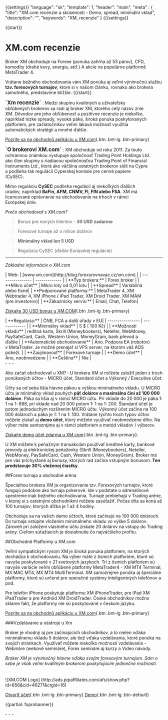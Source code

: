 {{settings}}
  "language": "sk",
  "template": 1,
  "header": "main",
  "meta" : {
    "title": "XM.com  recenzie a skúsenosti - Demo, spread, minimální vklad",
    "description": "",
    "keywords": "XM,  recenzie"
  }
{{/settings}}
<div itemprop="review" itemscope itemtype="http://schema.org/Review">

<span itemprop="reviewRating" itemscope itemtype="http://schema.org/Rating">
  <meta itemprop="worstRating" content="1"/>
  <meta itemprop="ratingValue" content="92"/>
  <meta itemprop="bestRating" content="100"/>
</span>
<meta itemprop="itemreviewed" content="XM">
<meta itemprop="author" content="ForexSrovnávač.cz">

<div class="row">
<div class="col-md-9" role="main" markdown="1">

{{start}} 
# XM.com recenzie

Broker XM obchoduje na Forexe (ponuka zahŕňa až 53 párov), CFD, komodity (drahé kovy, energia, atď.) A akcie na populárne platformě MetaTrader 4. 

Vrátane bežného obchodovania vám XM ponúka aj veľmi výnimočnú službu **tzv. forexových turnajov**, ktoré si v našom článku, rovnako ako brokera samotného, ​​predstavíme bližšie.
{{/start}} 

<div class="row" style="width:92%">
  <div class="col-md-6" markdown="1">
<b><big>`Xm recenzie`</b></big>
:    
Medzi skupinu kvalitných a užívateľsky obľúbených brokerov sa radí aj broker XM, ktorého celý názov znie XM. Dôvodov pre jeho obľúbenosť a pozitívne recenzie je niekoľko, napríklad nízke spready, vysoká páka, široká ponuka poskytovaných platforiem, pre začiatočníkov veľmi lákavá možnosť využitia automatických stratégií a mnohé ďalšie.



[Pozrite sa na obchodnů aplikáciu u XM.com](http://blog.forexsrovnavac.cz/sk/xm.com){.btn .bnt-lg .btn-primary}
</div>
  <div class="col-md-6" markdown="1">
<b><big>`O brokerovi XM.com`</b></big>
:    
XM obchoduje od roku 2011. Za touto ochrannou známkou vystupuje spoločnosť Trading Point Holdings Ltd. ako člen skupiny s riadiacou spoločnosťou Trading Point of Financial Instruments Ltd., ktorá ako väčšina ostatných brokerov sídli na Cypre a podlieha tak regulácii Cyperskej komisie pre cenné papiere (CySEC).

Mimo reguláciu **CySEC** podlieha regulácii aj niekoľkých ďalších úradov, napríklad **BaFin, AFM, CNMV, FI, FIN alebo FSA**. XM má licencované oprávnenie na obchodovanie na trhoch v rámci Európskej únie.

</div>
</div>

*Prečo obchodovať s XM.com?*
   
>Bonus pre nových klientov - **30 USD zadarmo**

>Forexové turnaje až o milion dolárov

>**Minimálny vklad len 5 USD**

>Regulácia CySEC (ďalšie Európskej regulácie) 
- - -
*Základné informácie o XM.com*
<div class="row" style="width:92%">
  <div class="col-md-6" markdown="1">
| Web:     |   [www.xm.com](http://blog.forexsrovnavac.cz/xm.com) |
| ---------------- | ------------- |
| **Typ brokera:**   | Forex broker |
| **Mikro účet** | Mikro loty od 0,01 lotu |
| **Spread** | Variabilná alebo fixné|
| **Podporované platformy:**  | MetaTrader 4, XM Webtrader 4, XM iPhone / iPad Trader, XM Droid Trader, XM MAM (pre investorov)|
| **Zákaznícky servis:**  | Email, Chat, Telefón|

[Získajte 30 USD bonus u XM.COM](http://blog.forexsrovnavac.cz/sk/xm.com){.btn .bnt-lg .btn-primary}

  </div>
  <div class="col-md-6" markdown="1">
| **Regulácia:**  | ČNB, FCA a další úřady v EU|
| ---------------- | ------------- |
| **Minimálny vklad**  | 5 $ ( 100 Kč) |
| **Možnosti vkladu**  | reditná karta, Skrill (Moneybookers), Neteller, WebMoney, PaySafeCard, Cash, Western Union, MoneyGram, bank.převod a ďalšie |
| **Automatické obchodovanie**  |  Áno. Podpora EA (robotov) v MetaTrader. Je možné prenajať si VPS server, na ktorom váš AOS pobeží. |
| **Zaujímavosť**  | Forexové turnaje |
| **Demo účet**  | Áno, neobmedzene |
| **Čeština**  | Nie |

</div>
</div>
 - - -


Ako začať obchodovať u XM?
:   U brokera XM si môžete založiť jeden z troch ponúkaných účtov - MICRO účet, Standard účet a Výkonný / Executive účet.

Účty sa od seba líšia hlavne pákou a výškou minimálneho vkladu. U MICRO účtu je minimálny vklad pouhých **päť dolárov a maximálna činí až 100 000 dolárov**. Páka sa líšia aj v rámci MICRO účtu. Pri vklade do 20 000 je páka 1: 1 na 1: 888, pri vklade nad 20 000 potom 1: 1 na 1: 200. Štandard účet je potom jednoduchým rozšírením MICRO účtu. Výkonný účet začína na 100 000 dolároch a páka je 1: 1 na 1: 100. Vrátane týchto troch typov účtov môžete získať aj **demo účet**, ktorý môžete využívať neobmedzene dlho.
Na výber máte samozrejme aj v rámci platforiem a metód vkladov / výberov. 

[Získajte demo účet zdarma u XM.com](http://blog.forexsrovnavac.cz/sk/xm.com){.btn .bnt-lg .btn-primary}.

U XM môžete k peňažným transakciám používať kreditné karty, bankové prevody aj elektronickej peňaženky (Skrill (Moneybookers), Neteller, WebMoney, PaySafeCard, Cash, Western Union, MoneyGram). Broker má pre vás prichystané aj bonusy, ktorých rad začína vstupným bonusom. **Ten predstavuje 30% vloženej čiastky**.

##Forex turnaja a obchodné aréna

Špecialitou brokera XM je organizovanie tzv. Forexových turnajov, ktoré fungujú podobne ako turnaja pokerové. Ide v podstate o adrenalínové spestrenie inak bežného obchodovania. Turnaje prebiehajú v Trading aréne, v ktorej si s ostatnými obchodníkmi môžete zasúťažiť. Počas dňa sa koná až 100 turnajov, ktorých dĺžka je 1 až 4 hodiny.

Obchoduje sa na vašich demo účtoch, ktoré začínajú na 100 000 dolároch. Do turnaja vstúpite vložením minimálneho vkladu vo výške 5 dolárov. Zároveň pri založení vlastného účtu získate 20 dolárov na vstupy do Trading arény. Cieľom súťažiacich je dosiahnutie čo najväčšieho profitu.

##Obchodné Platformy u XM.com

Veľmi sympatickým rysom XM je široká ponuka platforiem, na ktorých dochádza k obchodovaniu. Na výber máte z ôsmich platforiem, ktoré sú navyše poskytované v 21 svetových jazykoch. Tri z ôsmich platforiem sú navyše variácie veľmi obľúbené platformy MetaTrader4 - XM MT4 Terminal, MX MAC MT4, MX MT4 MultiTerminal.
XM samozrejme ponúka aj špeciálne platformy, ktoré sú určené pre operačné systémy inteligentných telefónov a pod.

Pre telefón iPhone poskytuje platformu XM iPhoneTrader, pre iPad XM iPadTrader a pre Android XM DroidTrader. České obchodníkov možno sklame fakt, že platformy nie sú poskytované v českom jazyku.


[Pozrite sa na obchodnů aplikáciu u XM.com](http://blog.forexsrovnavac.cz/sk/xm.com){.btn .bnt-lg .btn-primary}

###Vzdelávanie a nástroje u Xm


Broker je vhodný aj pre začínajúcich obchodníkov, a to nielen vďaka minimálnemu vkladu 5 dolárov, ale tiež vďaka vzdelávania, ktoré ponúka na svojich stránkach. Využívať môžete niekoľko možností vzdelávania - Webináre (webové semináre), Forex semináre aj kurzy a Video návody.

*Broker XM je výnimočný hlavne vďaka svojim forexovým turnajom. Sám o sebe je však veľmi kvalitným brokerom poskytujúcim jedinečné možnosti.*



</div>
<div class="col-md-3" markdown="1">
<div class="well" markdown="1" style="margin-top: 2.5em">
![XM.COM Logo] (http://ads.pipaffiliates.com/afs/show.php?id=656&cid=46271&ctgid=16)

[Otvoriť účet](http://blog.forexsrovnavac.cz/sk/xm.com "Registrácia"){.btn .bnt-lg .btn-primary} [Demo](http://blog.forexsrovnavac.cz/sk/xm.com "Demo účet"){.btn .bnt-lg .btn-default}
</div>




{{partial: fxprobanner}}

<div class="container-fluid" markdown="1">
- - -

</div>
</div>
</div>


</div><!-- /itemreview -->